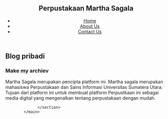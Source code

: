 <html> 
      <head>
            <meta charset="UTF-8">
            <link rel="stylesheet" href="style.css">
      </head>
      <body>
            <!-- header / navbar -->
            <header>
                  <nav class="navbar section-content">
                        <h1 class="logo-text"> Perpustakaan Martha Sagala</h1>
                        <ul class="nav-menu">
                        <li class="nav-item">
                              <a href="#" class="nav-link">Home</a>
                        </li>
                         <li class="nav-item">
                              <a href="#" class="nav-link">About Us</a>
                        </li>
                         <li class="nav-item">
                              <a href="#" class="nav-link">Contact Us</a>
                        </li>
                        </ul>
                  </nav>
            </header>
            <main>
                  <!-- hero section -->
                  <section class="hero-section">
                   <div class="section-content">
                    <div class="hero-details">
                     <h2 class="title"> Blog pribadi</h2>
                     <h3 class="subtitle"> Make my archiev</h3>
                     <p class="description">Martha Sagala merupakan pencipta platform ini. 
                     Martha sagala merupakan mahasiswa Perpustakaan dan Sains Informasi 
                     Universitas Sumatera Utara. Tujuan dari platform ini untuk membuat platform 
                     Perpustkaan ini sebagai media digital yang mengenalkan tentang perpustakaan 
                     dengan mudah.</p>
                     <div class="buttons">
                           <a href="#" class="[Kerja Sama](https://e-perpus.unud.ac.id/)"></a>
                     </div>
                    </div>
                         
                  </section>
            </main>

